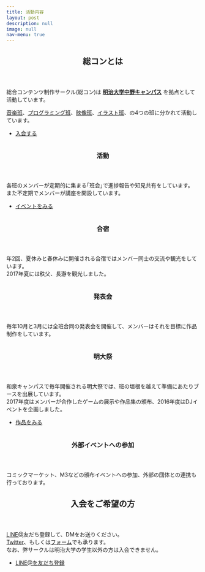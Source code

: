 ```yaml
---
title: 活動内容
layout: post
description: null
image: null
nav-menu: true
---
```


<!-- Main -->
<div id="main">

<!-- One -->
<section id="one">
	<div class="inner">
		<header class="major">
            <h2>総コンとは</h2>
		</header>
		<p>
        総合コンテンツ制作サークル(総コン)は <a href="https://www.meiji.ac.jp/koho/campus_guide/nakano/access.html"><strong>明治大学中野キャンパス</strong></a> を拠点として活動しています。
        </p>
        <p>
        <a href="./2017/04/05/composers.html">音楽班</a>、<a href="./2017/04/04/programmers.html">プログラミング班</a>、<a href="./2017/04/03/video_producers.html">映像班</a>、<a href="./2017/04/02/artists.html">イラスト班</a>、の4つの班に分かれて活動しています。
        </p>
        <ul class="actions">
            <li><a href="#three" class="button next scrolly">入会する</a></li>
        </ul>
	</div>
</section>

<!-- Two -->
<section id="two" class="spotlights">
	<section>
		<img src="assets/images/ccc_icon_circle.png" alt="" data-position="center center" />
		<div class="content">
			<div class="inner">
				<header class="major">
					<h3>活動</h3>
				</header>
				<p>
                各班のメンバーが定期的に集まる｢班会｣で進捗報告や知見共有をしています。<br>
				また不定期でメンバーが講座を開設しています。
				</p>
				<ul class="actions">
                    <li><a href="4-events.html" class="button">イベントをみる</a></li>
                </ul>
			</div>
		</div>
	</section>
	<section>
		<img src="assets/images/ccc_icon_circle.png" alt="" data-position="center center" />
		<div class="content">
			<div class="inner">
				<header class="major">
					<h3>合宿</h3>
				</header>
				<p>
                年2回、夏休みと春休みに開催される合宿ではメンバー同士の交流や観光をしています。<br>
				2017年夏には秩父、長瀞を観光しました。
                </p>
			</div>
		</div>
	</section>
    <section>
        <img src="assets/images/ccc_icon_circle.png" alt="" data-position="center center" />
		<div class="content">
			<div class="inner">
				<header class="major">
					<h3>発表会</h3>
				</header>
				<p>
                毎年10月と3月には全班合同の発表会を開催して、メンバーはそれを目標に作品制作をしています。
                </p>
			</div>
		</div>
	</section>
    <section>
        <img src="assets/images/ccc_icon_circle.png" alt="" data-position="center center" />
		<div class="content">
			<div class="inner">
				<header class="major">
					<h3>明大祭</h3>
				</header>
				<p>
                和泉キャンパスで毎年開催される明大祭では、班の垣根を越えて準備にあたりブースを出展しています。<br>
				2017年度はメンバーが合作したゲームの展示や作品集の頒布、2016年度はDJイベントを企画しました。
                </p>
                <ul class="actions">
                    <li><a href="3-contents.html" class="button">作品をみる</a></li>
                </ul>
			</div>
		</div>
	</section>
    	<section>
		<img src="assets/images/ccc_icon_circle.png" alt="" data-position="center center" />
		<div class="content">
			<div class="inner">
				<header class="major">
					<h3>外部イベントへの参加</h3>
				</header>
				<p>
                コミックマーケット、M3などの頒布イベントへの参加、外部の団体との連携も行っております。
                </p>
			</div>
		</div>
	</section>
</section>

<section id="three">
	<div class="inner">
		<header class="major">
			<h2>入会をご希望の方</h2>
		</header>
		<p>
            <a href="https://line.me/R/ti/p/%40luq8751d">LINE@</a>友だち登録して、DMをお送りください。<br>
            <a href="https://twitter.com/ccc_sokon">Twitter</a>、もしくは<a href="https://docs.google.com/forms/d/e/1FAIpQLSfzJvGY-KXIyi5A3gJcnGkkSEkPNqVMqs8QeIfJR92753lWnQ/viewform?usp=sf_link">フォーム</a>でも承ります。<br>
            なお、弊サークルは明治大学の学生以外の方は入会できません。
        </p>
		<ul class="actions">
			<li><a href="https://line.me/R/ti/p/%40luq8751d" class="button">LINE@を友だち登録</a></li>
		</ul>
	</div>
</section>